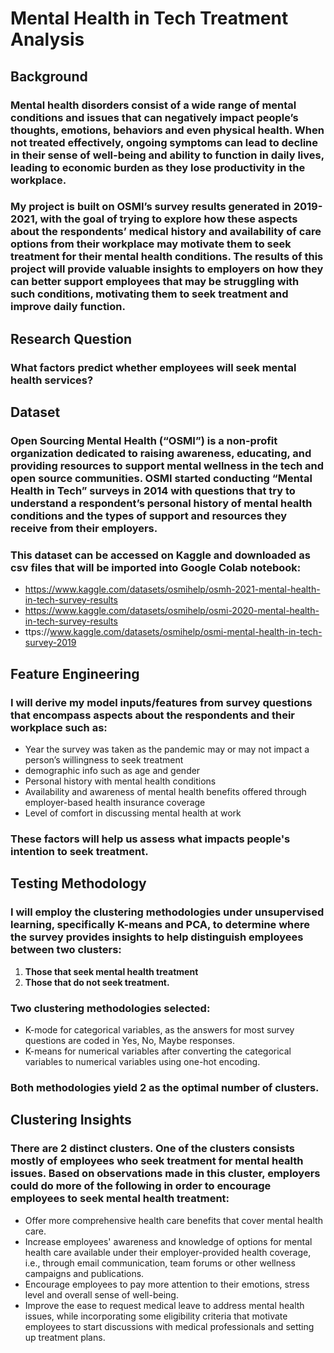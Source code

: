 # Mental Health in Tech Treatment Analysis

## Background

### Mental health disorders consist of a wide range of mental conditions and issues that can negatively impact people’s thoughts, emotions, behaviors and even physical health. When not treated effectively, ongoing symptoms can lead to decline in their sense of well-being and ability to function in daily lives, leading to economic burden as they lose productivity in the workplace.  

### My project is built on OSMI’s survey results generated in 2019-2021, with the goal of trying to explore how these aspects about the respondents’ medical history and availability of care options from their workplace may motivate them to seek treatment for their mental health conditions. The results of this project will provide valuable insights to employers on how they can better support employees that may be struggling with such conditions, motivating them to seek treatment and improve daily function.

## Research Question

### What factors predict whether employees will seek mental health services?

## Dataset

### Open Sourcing Mental Health (“OSMI”) is a non-profit organization dedicated to raising awareness, educating, and providing resources to support mental wellness in the tech and open source communities. OSMI started conducting “Mental Health in Tech” surveys in 2014 with questions that try to understand a respondent’s personal history of mental health conditions and the types of support and resources they receive from their employers. 

### This dataset can be accessed on Kaggle and downloaded as csv files that will be imported into Google Colab notebook: 
- https://www.kaggle.com/datasets/osmihelp/osmh-2021-mental-health-in-tech-survey-results
- https://www.kaggle.com/datasets/osmihelp/osmi-2020-mental-health-in-tech-survey-results
- ttps://www.kaggle.com/datasets/osmihelp/osmi-mental-health-in-tech-survey-2019

## Feature Engineering

### I will derive my model inputs/features from survey questions that encompass aspects about the respondents and their workplace such as:
- Year the survey was taken as the pandemic may or may not impact a person’s willingness to seek treatment
- demographic info such as age and gender
- Personal history with mental health conditions
- Availability and awareness of mental health benefits offered through employer-based health insurance coverage
- Level of comfort in discussing mental health at work

### These factors will help us assess what impacts people's intention to seek treatment.

## Testing Methodology

### I will employ the clustering methodologies under unsupervised learning, specifically K-means and PCA, to determine where the survey provides insights to help distinguish employees between two clusters: 
1. **Those that seek mental health treatment**
2. **Those that do not seek treatment.**

### Two clustering methodologies selected:
- K-mode for categorical variables, as the answers for most survey questions are coded in Yes, No, Maybe responses. 
- K-means for numerical variables after converting the categorical variables to numerical variables using one-hot encoding.

### Both methodologies yield 2 as the optimal number of clusters. 

## Clustering Insights

### There are 2 distinct clusters. One of the clusters consists mostly of employees who seek treatment for mental health issues. Based on observations made in this cluster, employers could do more of the following in order to encourage employees to seek mental health treatment:
- Offer more comprehensive health care benefits that cover mental health care.
- Increase employees' awareness and knowledge of options for mental health care available under their employer-provided health coverage, i.e., through email communication, team forums or other wellness campaigns and publications.
- Encourage employees to pay more attention to their emotions, stress level and overall sense of well-being.
- Improve the ease to request medical leave to address mental health issues, while incorporating some eligibility criteria that motivate employees to start discussions with medical professionals and setting up treatment plans.











